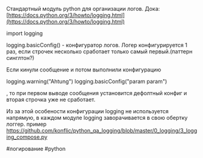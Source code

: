 Стандартный модуль python для организации логов.
Дока: [https://docs.python.org/3/howto/logging.html](https://docs.python.org/3/howto/logging.html)

import logging

logging.basicConfig() - конфигуратор логов. Логер конфигурируется 1 раз, если строчек несколько сработает только самый первый.(паттерн синглтон?)

Если кинули сообщение и потом выполнили конфигурацию

logging.warning("Ahtung")
logging.basicConfig("param param") 

, то при первом выводе сообщения установится дефолтный конфиг и вторая строчка уже не сработает. 

Из за этой особености конфигурации logging не используется напрямую, в каждом модуле logging заворачивается в свою обертку логгер.
пример https://github.com/konflic/python_qa_logging/blob/master/0_logging/3_logging_compose.py


#логирование 
#python 

